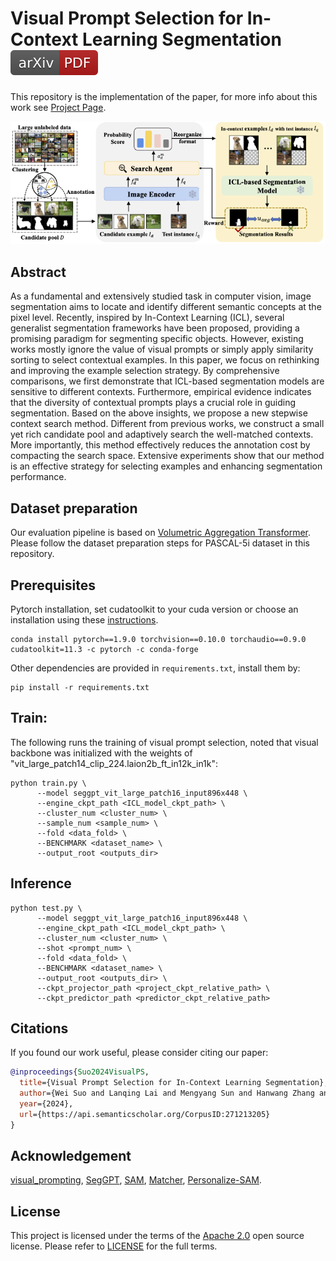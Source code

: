 # Visual Prompt Selection for In-Context Learning Segmentation [![Paper](assets/arxiv.svg)](https://arxiv.org/pdf/2407.10233.pdf) 
This repository is the implementation of the paper, for more info about this work see [Project Page](https://arxiv.org/pdf/2407.10233.pdf). 

<div align="center">
  <img src="assets/model.png">
</div>

## Abstract
As a fundamental and extensively studied task in computer vision, image segmentation aims to locate and identify different semantic concepts at the pixel level. Recently, inspired by In-Context Learning (ICL), several generalist segmentation frameworks have been proposed, providing a promising paradigm for segmenting specific objects. However, existing works mostly ignore the value of visual prompts or simply apply similarity sorting to select contextual examples. In this paper, we focus on rethinking and improving the example selection strategy. By comprehensive comparisons, we first demonstrate that ICL-based segmentation models are sensitive to different contexts. Furthermore, empirical evidence indicates that the diversity of contextual prompts plays a crucial role in guiding segmentation. Based on the above insights, we propose a new stepwise context search method. Different from previous works, we construct a small yet rich candidate pool and adaptively search the well-matched contexts. More importantly, this method effectively reduces the annotation cost by compacting the search space. Extensive experiments show that our method is an effective strategy for selecting examples and enhancing segmentation performance.

## Dataset preparation

Our evaluation pipeline is based on [Volumetric Aggregation Transformer](https://github.com/Seokju-Cho/Volumetric-Aggregation-Transformer). Please follow the dataset preparation steps for PASCAL-5i dataset in this repository. 

## Prerequisites
Pytorch installation, set cudatoolkit to your cuda version or choose an installation using these [instructions](https://pytorch.org/get-started/previous-versions/#v18).
```
conda install pytorch==1.9.0 torchvision==0.10.0 torchaudio==0.9.0 cudatoolkit=11.3 -c pytorch -c conda-forge
```
Other dependencies are provided in `requirements.txt`, install them by:
```
pip install -r requirements.txt
```

## Train:
The following runs the training of visual prompt selection, noted that visual backbone was initialized with the weights of "vit_large_patch14_clip_224.laion2b_ft_in12k_in1k":

```
python train.py \
      --model seggpt_vit_large_patch16_input896x448 \
      --engine_ckpt_path <ICL_model_ckpt_path> \
      --cluster_num <cluster_num> \
      --sample_num <sample_num> \
      --fold <data_fold> \
      --BENCHMARK <dataset_name> \
      --output_root <outputs_dir> 
```

## Inference

```
python test.py \
      --model seggpt_vit_large_patch16_input896x448 \
      --engine_ckpt_path <ICL_model_ckpt_path> \
      --cluster_num <cluster_num> \
      --shot <prompt_num> \
      --fold <data_fold> \
      --BENCHMARK <dataset_name> \
      --output_root <outputs_dir> \
      --ckpt_projector_path <project_ckpt_relative_path> \
      --ckpt_predictor_path <predictor_ckpt_relative_path> 
```

## Citations

If you found our work useful, please consider citing our paper:

```bibtex
@inproceedings{Suo2024VisualPS,
  title={Visual Prompt Selection for In-Context Learning Segmentation},
  author={Wei Suo and Lanqing Lai and Mengyang Sun and Hanwang Zhang and Peng Wang and Yanning Zhang},
  year={2024},
  url={https://api.semanticscholar.org/CorpusID:271213205}
}
```

## Acknowledgement
[visual_prompting](https://github.com/amirbar/visual_prompting), [SegGPT](https://github.com/baaivision/Painter/tree/main/SegGPT), [SAM](https://github.com/facebookresearch/segment-anything), [Matcher](https://github.com/aim-uofa/Matcher), [Personalize-SAM](https://github.com/ZrrSkywalker/Personalize-SAM).

## License

This project is licensed under the terms of the [Apache 2.0](LICENSE) open source license. Please refer to [LICENSE](LICENSE) for the full terms.
